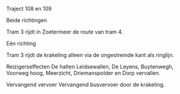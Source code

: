 Traject 108 en 109

Beide richtingen

Tram 3
rijdt in Zoetermeer de route van tram 4.

Eén richting

Tram 3
rijdt de krakeling alleen via de ongestremde kant als ringlijn.

Reizigerseffecten
De halten Leidsewallen, De Leyens, Buytenwegh, Voorweg hoog,  Meerzicht, Driemanspolder en Dorp vervallen.

Vervangend vervoer
Vervangend busvervoer door de krakeling.
